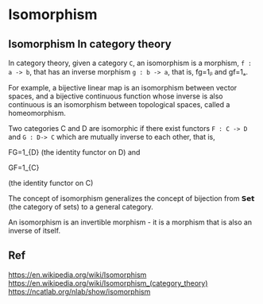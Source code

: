 # Isomorphism




## Isomorphism In category theory

In category theory, given a category `C`, an isomorphism is a morphism, `f : a -> b`, that has an inverse morphism `g : b -> a`, that is, fg=1ᵦ and gf=1ₐ.

For example, a bijective linear map is an isomorphism between vector spaces, and a bijective continuous function whose inverse is also continuous is an isomorphism between topological spaces, called a homeomorphism.

Two categories C and D are isomorphic if there exist functors `F : C -> D` and `G : D-> C` which are mutually inverse to each other, that is, 

FG=1_{D}
(the identity functor on D) and 

GF=1_{C}

(the identity functor on C)

The concept of isomorphism generalizes the concept of bijection from 𝗦𝗲𝘁 (the category of sets) to a general category.

An isomorphism is an invertible morphism - it is a morphism that is also an inverse of itself.


## Ref

https://en.wikipedia.org/wiki/Isomorphism
https://en.wikipedia.org/wiki/Isomorphism_(category_theory)
https://ncatlab.org/nlab/show/isomorphism
